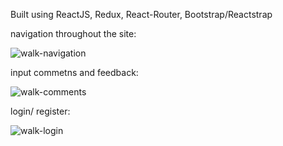 Built using ReactJS, Redux, React-Router, Bootstrap/Reactstrap

navigation throughout the site:

![walk-navigation](https://user-images.githubusercontent.com/99822844/182657327-d8ac9f38-1cc7-4071-9f52-19904eced2ea.gif)

input commetns and feedback:

![walk-comments](https://user-images.githubusercontent.com/99822844/182657386-e876360b-0275-43e8-83f1-55edc758ded9.gif)

login/ register:

![walk-login](https://user-images.githubusercontent.com/99822844/182657471-fc8b6c7d-391e-4318-8626-8e00aa7da7c0.gif)
